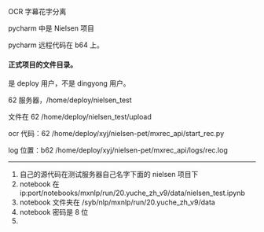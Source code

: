 
OCR 字幕花字分离   

pycharm 中是 Nielsen 项目    

pycharm 远程代码在 b64 上。   




#### 正式项目的文件目录。   

是 deploy 用户，不是 dingyong 用户。    

62 服务器，/home/deploy/nielsen_test   

文件在 62  /home/deploy/nielsen_test/upload    

ocr 代码：62 /home/deploy/xyj/nielsen-pet/mxrec_api/start_rec.py    

log 位置：b62 /home/deploy/xyj/nielsen-pet/mxrec_api/logs/rec.log   



***   

1. 自己的源代码在测试服务器自己名字下面的 nielsen 项目下  
2. notebook 在 ip:port/notebooks/mxnlp/run/20.yuche_zh_v9/data/nielsen_test.ipynb  
3. notebook 文件夹在 /syb/nlp/mxnlp/run/20.yuche_zh_v9/data  
4. notebook 密码是 8 位  
5. 



